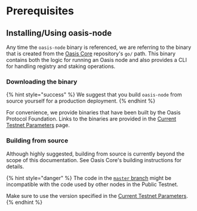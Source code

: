 # Prerequisites

## Installing/Using oasis-node

Any time the `oasis-node` binary is referenced, we are referring to the binary that is created from the [Oasis Core](https://github.com/oasisprotocol/oasis-core) repository's `go/` path. This binary contains both the logic for running an Oasis node and also provides a CLI for handling registry and staking operations.

### Downloading the binary

{% hint style="success" %}
We suggest that you build `oasis-node` from source yourself for a production deployment.
{% endhint %}

For convenience, we provide binaries that have been built by the Oasis Protocol Foundation. Links to the binaries are provided in the [Current Testnet Parameters](current-parameters.md) page.

### Building from source

Although highly suggested, building from source is currently beyond the scope of this documentation. See Oasis Core's building instructions for details.

{% hint style="danger" %}
The code in the [`master` branch](https://github.com/oasisprotocol/oasis-core/tree/master/) might be incompatible with the code used by other nodes in the Public Testnet.

Make sure to use the version specified in the [Current Testnet Parameters](current-parameters.md).
{% endhint %}

